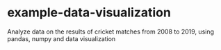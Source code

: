# example-data-visualization
Analyze data on the results of cricket matches from 2008 to 2019, using pandas, numpy and data visualization
